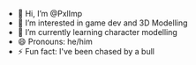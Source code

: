 - 👋 Hi, I’m @PxlImp
- 👀 I’m interested in game dev and 3D Modelling
- 🌱 I’m currently learning character modelling
- 😄 Pronouns: he/him
- ⚡ Fun fact: I've been chased by a bull

<!---
PxlImp/PxlImp is a ✨ special ✨ repository because its `README.md` (this file) appears on your GitHub profile.
You can click the Preview link to take a look at your changes.
--->

